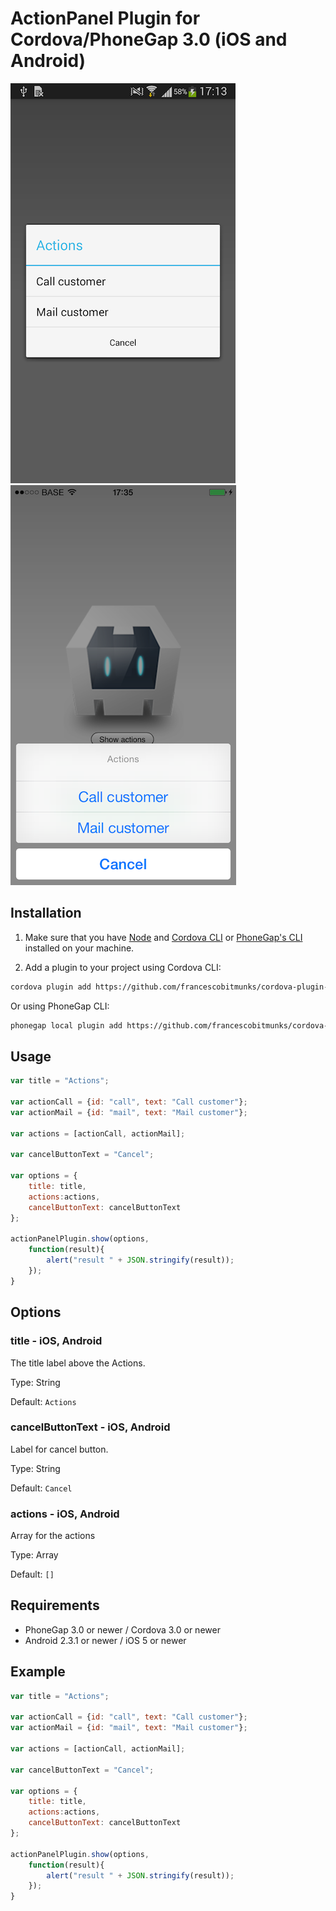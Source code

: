 # ActionPanel Plugin for Cordova/PhoneGap 3.0 (iOS and Android)

![Alt text](/screenshots/Android/1.%20dialog.png?raw=true "Android")
![Alt text](/screenshots/iOS/1.%20dialog.PNG?raw=true "iOS")


## Installation

1) Make sure that you have [Node](http://nodejs.org/) and [Cordova CLI](https://github.com/apache/cordova-cli) or [PhoneGap's CLI](https://github.com/mwbrooks/phonegap-cli) installed on your machine.

2) Add a plugin to your project using Cordova CLI:

```bash
cordova plugin add https://github.com/francescobitmunks/cordova-plugin-actionpanel
```
Or using PhoneGap CLI:

```bash
phonegap local plugin add https://github.com/francescobitmunks/cordova-plugin-actionpanel
```

## Usage

```js
var title = "Actions";

var actionCall = {id: "call", text: "Call customer"};
var actionMail = {id: "mail", text: "Mail customer"};

var actions = [actionCall, actionMail];

var cancelButtonText = "Cancel";
            
var options = {
    title: title,
    actions:actions,
    cancelButtonText: cancelButtonText
};

actionPanelPlugin.show(options, 
    function(result){
        alert("result " + JSON.stringify(result));   
    });
}
```

## Options

### title - iOS, Android
The title label above the Actions.

Type: String

Default: `Actions`

### cancelButtonText - iOS, Android
Label for cancel button.

Type: String

Default: `Cancel`

### actions - iOS, Android
Array for the actions

Type: Array

Default: `[]`

## Requirements
- PhoneGap 3.0 or newer / Cordova 3.0 or newer
- Android 2.3.1 or newer / iOS 5 or newer

## Example

```js
var title = "Actions";

var actionCall = {id: "call", text: "Call customer"};
var actionMail = {id: "mail", text: "Mail customer"};

var actions = [actionCall, actionMail];

var cancelButtonText = "Cancel";
            
var options = {
    title: title,
    actions:actions,
    cancelButtonText: cancelButtonText
};

actionPanelPlugin.show(options, 
    function(result){
        alert("result " + JSON.stringify(result));   
    });
}
```